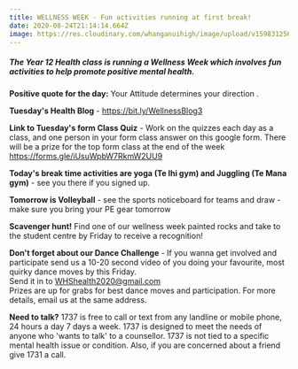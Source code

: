 ```yaml
---
title: WELLNESS WEEK - Fun activities running at first break!
date: 2020-08-24T21:14:14.664Z
image: https://res.cloudinary.com/whanganuihigh/image/upload/v1598312560/Events/Health_poster.jpg
---
```

##### The Year 12 Health class is running a Wellness Week which involves fun activities to help promote positive mental health. 

**Positive quote for the day:** Your Attitude determines your direction.

**Tuesday's Health Blog** - https://bit.ly/WellnessBlog3  

**Link to Tuesday's form Class Quiz** - Work on the quizzes each day as a class, and one person in your form class answer on this google form. There will be a prize for the top form class at the end of the week https://forms.gle/iUsuWpbW7RkmW2UU9  

**Today's break time activities are yoga (Te Ihi gym) and Juggling (Te Mana gym)** - see you there if you signed up.  

**Tomorrow is Volleyball** - see the sports noticeboard for teams and draw - make sure you bring your PE gear tomorrow  

**Scavenger hunt!** Find one of our wellness week painted rocks and take to the student centre by Friday to receive a recognition!  

**Don't forget about our Dance Challenge** - If you wanna get involved and participate send us a 10-20 second video of you doing your favourite, most quirky dance moves by this Friday.  
Send it in to WHShealth2020@gmail.com  
Prizes are up for grabs for best dance moves and participation. For more details, email us at the same address.  

**Need to talk?** 1737 is free to call or text from any landline or mobile phone, 24 hours a day 7 days a week. 1737 is designed to meet the needs of anyone who 'wants to talk' to a counsellor. 1737 is not tied to a specific mental health issue or condition. Also, if you are concerned about a friend give 1731 a call.
